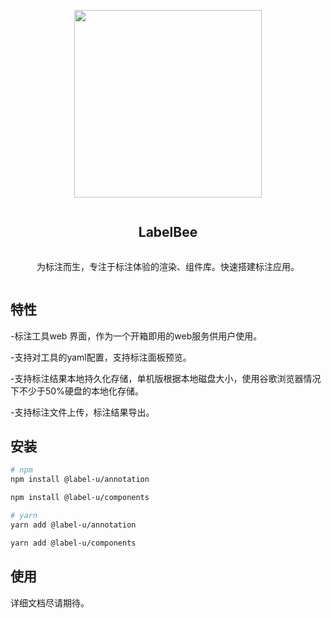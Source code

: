 <div align="center">
  <article style="display: flex; flex-direction: column; align-items: center; justify-content: center;">
      <p align="center"><img width="300" src="./docs/assets/logo.svg" /></p>
      <h1 style="width: 100%; text-align: center;">LabelBee</h1>
      <p>为标注而生，专注于标注体验的渲染、组件库。快速搭建标注应用。</p>
  </article>
</div>

## 特性

-标注工具web 界面，作为一个开箱即用的web服务供用户使用。

-支持对工具的yaml配置，支持标注面板预览。

-支持标注结果本地持久化存储，单机版根据本地磁盘大小，使用谷歌浏览器情况下不少于50%硬盘的本地化存储。

-支持标注文件上传，标注结果导出。


## 安装

```bash
# npm
npm install @label-u/annotation

npm install @label-u/components

# yarn
yarn add @label-u/annotation

yarn add @label-u/components
```


## 使用

详细文档尽请期待。

